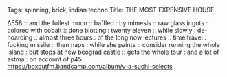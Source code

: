 Tags: spinning, brick, indian techno
Title: THE MOST EXPENSIVE HOUSE
  
∆558 :: and the fullest moon :: baffled : by mimesis :: raw glass ingots : colored with cobalt :: done blotting : twenty eleven :: while slowly : de-hoarding :: almost three hours : of the long now lectures :: time travel : fucking missile :: then naps : while she paints :: consider running the whole island : but stops at new beograd castle :: gets the whole tour : and a lot of astma : on account of p45  
<https://boxoutfm.bandcamp.com/album/v-a-suchi-selects>  
